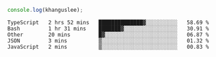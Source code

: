 ```js
console.log(khanguslee);
```

<!--START_SECTION:waka-->
```text
TypeScript   2 hrs 52 mins   ██████████████▓░░░░░░░░░░   58.69 % 
Bash         1 hr 31 mins    ███████▓░░░░░░░░░░░░░░░░░   30.91 % 
Other        20 mins         █▓░░░░░░░░░░░░░░░░░░░░░░░   06.87 % 
JSON         3 mins          ▒░░░░░░░░░░░░░░░░░░░░░░░░   01.32 % 
JavaScript   2 mins          ▒░░░░░░░░░░░░░░░░░░░░░░░░   00.83 % 
```
<!--END_SECTION:waka-->

<!--
**khanguslee/khanguslee** is a ✨ _special_ ✨ repository because its `README.md` (this file) appears on your GitHub profile.

Here are some ideas to get you started:

- 🔭 I’m currently working on ...
- 🌱 I’m currently learning ...
- 👯 I’m looking to collaborate on ...
- 🤔 I’m looking for help with ...
- 💬 Ask me about ...
- 📫 How to reach me: ...
- 😄 Pronouns: ...
- ⚡ Fun fact: ...
-->
